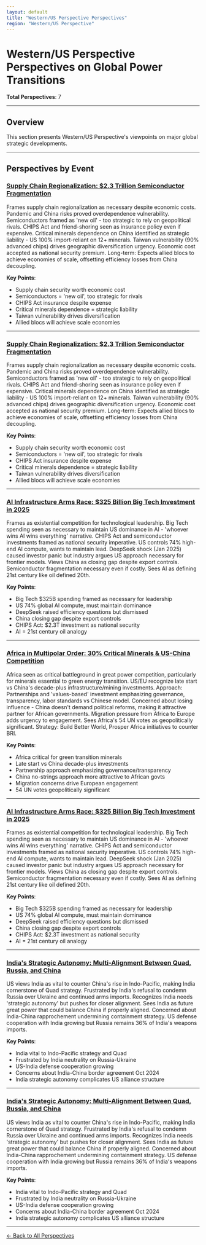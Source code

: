 ```yaml
---
layout: default
title: "Western/US Perspective Perspectives"
region: "Western/US Perspective"
---
```


# Western/US Perspective Perspectives on Global Power Transitions

**Total Perspectives**: 7

---

## Overview

This section presents Western/US Perspective's viewpoints on major global strategic developments.

---

## Perspectives by Event

### [Supply Chain Regionalization: $2.3 Trillion Semiconductor Fragmentation](/events/supply-chain-regionalization-23-trillion-semiconductor-fragmentation)

Frames supply chain regionalization as necessary despite economic costs. Pandemic and China risks proved overdependence vulnerability. Semiconductors framed as 'new oil' - too strategic to rely on geopolitical rivals. CHIPS Act and friend-shoring seen as insurance policy even if expensive. Critical minerals dependence on China identified as strategic liability - US 100% import-reliant on 12+ minerals. Taiwan vulnerability (90% advanced chips) drives geographic diversification urgency. Economic cost accepted as national security premium. Long-term: Expects allied blocs to achieve economies of scale, offsetting efficiency losses from China decoupling.

**Key Points**:
- Supply chain security worth economic cost
- Semiconductors = 'new oil', too strategic for rivals
- CHIPS Act insurance despite expense
- Critical minerals dependence = strategic liability
- Taiwan vulnerability drives diversification
- Allied blocs will achieve scale economies

---

### [Supply Chain Regionalization: $2.3 Trillion Semiconductor Fragmentation](/events/supply-chain-regionalization-23-trillion-semiconductor-fragmentation)

Frames supply chain regionalization as necessary despite economic costs. Pandemic and China risks proved overdependence vulnerability. Semiconductors framed as 'new oil' - too strategic to rely on geopolitical rivals. CHIPS Act and friend-shoring seen as insurance policy even if expensive. Critical minerals dependence on China identified as strategic liability - US 100% import-reliant on 12+ minerals. Taiwan vulnerability (90% advanced chips) drives geographic diversification urgency. Economic cost accepted as national security premium. Long-term: Expects allied blocs to achieve economies of scale, offsetting efficiency losses from China decoupling.

**Key Points**:
- Supply chain security worth economic cost
- Semiconductors = 'new oil', too strategic for rivals
- CHIPS Act insurance despite expense
- Critical minerals dependence = strategic liability
- Taiwan vulnerability drives diversification
- Allied blocs will achieve scale economies

---

### [AI Infrastructure Arms Race: $325 Billion Big Tech Investment in 2025](/events/ai-infrastructure-arms-race-325-billion-big-tech-investment-in-2025)

Frames as existential competition for technological leadership. Big Tech spending seen as necessary to maintain US dominance in AI - 'whoever wins AI wins everything' narrative. CHIPS Act and semiconductor investments framed as national security imperative. US controls 74% high-end AI compute, wants to maintain lead. DeepSeek shock (Jan 2025) caused investor panic but industry argues US approach necessary for frontier models. Views China as closing gap despite export controls. Semiconductor fragmentation necessary even if costly. Sees AI as defining 21st century like oil defined 20th.

**Key Points**:
- Big Tech $325B spending framed as necessary for leadership
- US 74% global AI compute, must maintain dominance
- DeepSeek raised efficiency questions but dismissed
- China closing gap despite export controls
- CHIPS Act: $2.3T investment as national security
- AI = 21st century oil analogy

---

### [Africa in Multipolar Order: 30% Critical Minerals & US-China Competition](/events/africa-in-multipolar-order-30-critical-minerals-us-china-competition)

Africa seen as critical battleground in great power competition, particularly for minerals essential to green energy transition. US/EU recognize late start vs China's decade-plus infrastructure/mining investments. Approach: Partnerships and 'values-based' investment emphasizing governance, transparency, labor standards vs Chinese model. Concerned about losing influence - China doesn't demand political reforms, making it attractive partner for African governments. Migration pressure from Africa to Europe adds urgency to engagement. Sees Africa's 54 UN votes as geopolitically significant. Strategy: Build Better World, Prosper Africa initiatives to counter BRI.

**Key Points**:
- Africa critical for green transition minerals
- Late start vs China decade-plus investments
- Partnership approach emphasizing governance/transparency
- China no-strings approach more attractive to African govts
- Migration concerns drive European engagement
- 54 UN votes geopolitically significant

---

### [AI Infrastructure Arms Race: $325 Billion Big Tech Investment in 2025](/events/ai-infrastructure-arms-race-325-billion-big-tech-investment-in-2025)

Frames as existential competition for technological leadership. Big Tech spending seen as necessary to maintain US dominance in AI - 'whoever wins AI wins everything' narrative. CHIPS Act and semiconductor investments framed as national security imperative. US controls 74% high-end AI compute, wants to maintain lead. DeepSeek shock (Jan 2025) caused investor panic but industry argues US approach necessary for frontier models. Views China as closing gap despite export controls. Semiconductor fragmentation necessary even if costly. Sees AI as defining 21st century like oil defined 20th.

**Key Points**:
- Big Tech $325B spending framed as necessary for leadership
- US 74% global AI compute, must maintain dominance
- DeepSeek raised efficiency questions but dismissed
- China closing gap despite export controls
- CHIPS Act: $2.3T investment as national security
- AI = 21st century oil analogy

---

### [India's Strategic Autonomy: Multi-Alignment Between Quad, Russia, and China](/events/indias-strategic-autonomy-multi-alignment-between-quad-russia-and-china)

US views India as vital to counter China's rise in Indo-Pacific, making India cornerstone of Quad strategy. Frustrated by India's refusal to condemn Russia over Ukraine and continued arms imports. Recognizes India needs 'strategic autonomy' but pushes for closer alignment. Sees India as future great power that could balance China if properly aligned. Concerned about India-China rapprochement undermining containment strategy. US defense cooperation with India growing but Russia remains 36% of India's weapons imports.

**Key Points**:
- India vital to Indo-Pacific strategy and Quad
- Frustrated by India neutrality on Russia-Ukraine
- US-India defense cooperation growing
- Concerns about India-China border agreement Oct 2024
- India strategic autonomy complicates US alliance structure

---

### [India's Strategic Autonomy: Multi-Alignment Between Quad, Russia, and China](/events/indias-strategic-autonomy-multi-alignment-between-quad-russia-and-china)

US views India as vital to counter China's rise in Indo-Pacific, making India cornerstone of Quad strategy. Frustrated by India's refusal to condemn Russia over Ukraine and continued arms imports. Recognizes India needs 'strategic autonomy' but pushes for closer alignment. Sees India as future great power that could balance China if properly aligned. Concerned about India-China rapprochement undermining containment strategy. US defense cooperation with India growing but Russia remains 36% of India's weapons imports.

**Key Points**:
- India vital to Indo-Pacific strategy and Quad
- Frustrated by India neutrality on Russia-Ukraine
- US-India defense cooperation growing
- Concerns about India-China border agreement Oct 2024
- India strategic autonomy complicates US alliance structure

---


[← Back to All Perspectives](/perspectives/)
